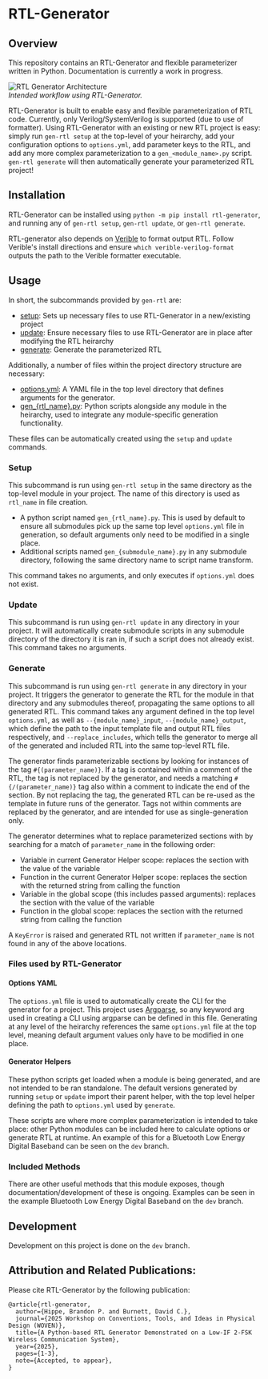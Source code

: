 # RTL-Generator

## Overview

This repository contains an RTL-Generator and flexible parameterizer written in Python. Documentation is currently a work in progress.

![RTL Generator Architecture](docs/architecture.svg)  
*Intended workflow using RTL-Generator.*

RTL-Generator is built to enable easy and flexible parameterization of RTL code. Currently, only Verilog/SystemVerilog is supported (due to use of formatter). Using RTL-Generator with an existing or new RTL project is easy: simply run `gen-rtl setup` at the top-level of your heirarchy, add your configuration options to `options.yml`, add parameter keys to the RTL, and add any more complex parameterization to a `gen_<module_name>.py` script. `gen-rtl generate` will then automatically generate your parameterized RTL project!

## Installation

RTL-Generator can be installed using `python -m pip install rtl-generator`, and running any of `gen-rtl setup`, `gen-rtl update`, or `gen-rtl generate`.

RTL-generator also depends on [Verible](https://github.com/chipsalliance/verible) to format output RTL. Follow Verible's install directions and ensure `which verible-verilog-format` outputs the path to the Verible formatter executable.

## Usage

In short, the subcommands provided by `gen-rtl` are:

- [setup](#setup): Sets up necessary files to use RTL-Generator in a new/existing project
- [update](#update): Ensure necessary files to use RTL-Generator are in place after modifying the RTL heirarchy
- [generate](#generate): Generate the parameterized RTL

Additionally, a number of files within the project directory structure are necessary:

- [options.yml](#options-yaml): A YAML file in the top level directory that defines arguments for the generator.
- [gen_{rtl_name}.py](#generator-helpers): Python scripts alongside any module in the heirarchy, used to integrate any module-specific generation functionality.

These files can be automatically created using the `setup` and `update` commands.

### Setup

This subcommand is run using `gen-rtl setup` in the same directory as the top-level module in your project. The name of this directory is used as `rtl_name` in file creation. 

- A python script named `gen_{rtl_name}.py`. This is used by default to ensure all submodules pick up the same top level `options.yml` file in generation, so default arguments only need to be modified in a single place.
- Additional scripts named `gen_{submodule_name}.py` in any submodule directory, following the same directory name to script name transform.

This command takes no arguments, and only executes if `options.yml` does not exist.

### Update

This subcommand is run using `gen-rtl update` in any directory in your project. It will automatically create submodule scripts in any submodule directory of the directory it is ran in, if such a script does not already exist. This command takes no arguments.

### Generate

This subcommand is run using `gen-rtl generate` in any directory in your project. It triggers the generator to generate the RTL for the module in that directory and any submodules thereof, propagating the same options to all generated RTL. This command takes any argument defined in the top level `options.yml`, as well as `--{module_name}_input`, `--{module_name}_output`, which define the path to the input template file and output RTL files respectively, and `--replace_includes`, which tells the generator to merge all of the generated and included RTL into the same top-level RTL file.

The generator finds parameterizable sections by looking for instances of the tag `#{(parameter_name)}`. If a tag is contained within a comment of the RTL, the tag is not replaced by the generator, and needs a matching `#{/(parameter_name)}` tag also within a comment to indicate the end of the section. By not replacing the tag, the generated RTL can be re-used as the template in future runs of the generator. Tags not within comments are replaced by the generator, and are intended for use as single-generation only.

The generator determines what to replace parameterized sections with by searching for a match of `parameter_name` in the following order:

- Variable in current Generator Helper scope: replaces the section with the value of the variable
- Function in the current Generator Helper scope: replaces the section with the returned string from calling the function
- Variable in the global scope (this includes passed arguments): replaces the section with the value of the variable
- Function in the global scope: replaces the section with the returned string from calling the function

A `KeyError` is raised and generated RTL not written if `parameter_name` is not found in any of the above locations.

### Files used by RTL-Generator

#### Options YAML

The `options.yml` file is used to automatically create the CLI for the generator for a project. This project uses [Argparse](https://docs.python.org/3/library/argparse.html), so any keyword arg used in creating a CLI using argparse can be defined in this file. Generating at any level of the heirarchy references the same `options.yml` file at the top level, meaning default argument values only have to be modified in one place.

#### Generator Helpers

These python scripts get loaded when a module is being generated, and are not intended to be ran standalone. The default versions generated by running `setup` or `update` import their parent helper, with the top level helper defining the path to `options.yml` used by `generate`.

These scripts are where more complex parameterization is intended to take place: other Python modules can be included here to calculate options or generate RTL at runtime. An example of this for a Bluetooth Low Energy Digital Baseband can be seen on the `dev` branch.

### Included Methods

There are other useful methods that this module exposes, though documentation/development of these is ongoing. Examples can be seen in the example Bluetooth Low Energy Digital Baseband on the `dev` branch.

## Development

Development on this project is done on the `dev` branch.

## Attribution and Related Publications:

Please cite RTL-Generator by the following publication:

```
@article{rtl-generator,
  author={Hippe, Brandon P. and Burnett, David C.},
  journal={2025 Workshop on Conventions, Tools, and Ideas in Physical Design (WOVEN)},
  title={A Python-based RTL Generator Demonstrated on a Low-IF 2-FSK Wireless Communication System},
  year={2025},
  pages={1-3},
  note={Accepted, to appear},
}
```